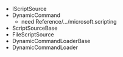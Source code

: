 - IScriptSource
- DynamicCommand
  - need Reference/.../microsoft.scripting
- ScriptSourceBase
- FileScriptSource
- DynamicCommandLoaderBase
- DynamicCommandLoader